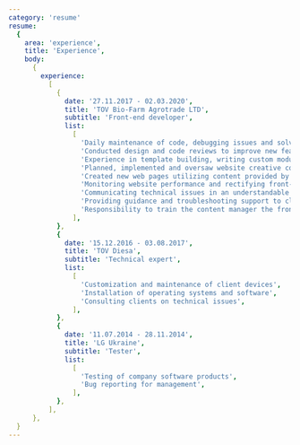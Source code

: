 ```yaml
---
category: 'resume'
resume:
  {
    area: 'experience',
    title: 'Experience',
    body:
      {
        experience:
          [
            {
              date: '27.11.2017 - 02.03.2020',
              title: 'TOV Bio-Farm Agrotrade LTD',
              subtitle: 'Front-end developer',
              list:
                [
                  'Daily maintenance of code, debugging issues and solving client’s problems.',
                  'Conducted design and code reviews to improve new features.',
                  'Experience in template building, writing custom modules.',
                  'Planned, implemented and oversaw website creative content and overall eCommerce functionality to improve customers experience through e-blasts, abandoned cart emails.',
                  'Created new web pages utilizing content provided by online marketing to improve the website.',
                  'Monitoring website performance and rectifying front-end-related issues.',
                  'Communicating technical issues in an understandable manner to the team and clients.',
                  'Providing guidance and troubleshooting support to clients.',
                  'Responsibility to train the content manager the front-end basics and helped him develop further.',
                ],
            },
            {
              date: '15.12.2016 - 03.08.2017',
              title: 'TOV Diesa',
              subtitle: 'Technical expert',
              list:
                [
                  'Customization and maintenance of client devices',
                  'Installation of operating systems and software',
                  'Consulting clients on technical issues',
                ],
            },
            {
              date: '11.07.2014 - 28.11.2014',
              title: 'LG Ukraine',
              subtitle: 'Tester',
              list:
                [
                  'Testing of company software products',
                  'Bug reporting for management',
                ],
            },
          ],
      },
  }
---
```

